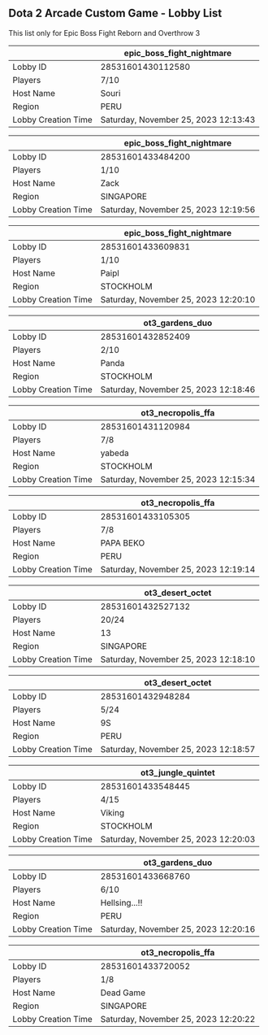 ## Dota 2 Arcade Custom Game - Lobby List

This list only for Epic Boss Fight Reborn and Overthrow 3

|  | epic_boss_fight_nightmare |
| ------ | ------ |
| Lobby ID | 28531601430112580 |
| Players | 7/10 |
| Host Name | Souri |
| Region | PERU |
| Lobby Creation Time | Saturday, November 25, 2023 12:13:43 |


|  | epic_boss_fight_nightmare |
| ------ | ------ |
| Lobby ID | 28531601433484200 |
| Players | 1/10 |
| Host Name | Zack |
| Region | SINGAPORE |
| Lobby Creation Time | Saturday, November 25, 2023 12:19:56 |


|  | epic_boss_fight_nightmare |
| ------ | ------ |
| Lobby ID | 28531601433609831 |
| Players | 1/10 |
| Host Name | Paipl |
| Region | STOCKHOLM |
| Lobby Creation Time | Saturday, November 25, 2023 12:20:10 |


|  | ot3_gardens_duo |
| ------ | ------ |
| Lobby ID | 28531601432852409 |
| Players | 2/10 |
| Host Name | Panda |
| Region | STOCKHOLM |
| Lobby Creation Time | Saturday, November 25, 2023 12:18:46 |


|  | ot3_necropolis_ffa |
| ------ | ------ |
| Lobby ID | 28531601431120984 |
| Players | 7/8 |
| Host Name | yabeda |
| Region | STOCKHOLM |
| Lobby Creation Time | Saturday, November 25, 2023 12:15:34 |


|  | ot3_necropolis_ffa |
| ------ | ------ |
| Lobby ID | 28531601433105305 |
| Players | 7/8 |
| Host Name | PAPA BEKO |
| Region | PERU |
| Lobby Creation Time | Saturday, November 25, 2023 12:19:14 |


|  | ot3_desert_octet |
| ------ | ------ |
| Lobby ID | 28531601432527132 |
| Players | 20/24 |
| Host Name | 13 |
| Region | SINGAPORE |
| Lobby Creation Time | Saturday, November 25, 2023 12:18:10 |


|  | ot3_desert_octet |
| ------ | ------ |
| Lobby ID | 28531601432948284 |
| Players | 5/24 |
| Host Name | 9S |
| Region | PERU |
| Lobby Creation Time | Saturday, November 25, 2023 12:18:57 |


|  | ot3_jungle_quintet |
| ------ | ------ |
| Lobby ID | 28531601433548445 |
| Players | 4/15 |
| Host Name | Viking |
| Region | STOCKHOLM |
| Lobby Creation Time | Saturday, November 25, 2023 12:20:03 |


|  | ot3_gardens_duo |
| ------ | ------ |
| Lobby ID | 28531601433668760 |
| Players | 6/10 |
| Host Name | Hellsing...!! |
| Region | PERU |
| Lobby Creation Time | Saturday, November 25, 2023 12:20:16 |


|  | ot3_necropolis_ffa |
| ------ | ------ |
| Lobby ID | 28531601433720052 |
| Players | 1/8 |
| Host Name | Dead Game |
| Region | SINGAPORE |
| Lobby Creation Time | Saturday, November 25, 2023 12:20:22 |


